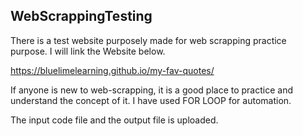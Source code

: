 ## WebScrappingTesting

There is a test website purposely made for web scrapping practice purpose. I will link the Website below.

https://bluelimelearning.github.io/my-fav-quotes/

If anyone is new to web-scrapping, it is a good place to practice and understand the concept of it.
I have used FOR LOOP for automation.

The input code file and the output file is uploaded.
